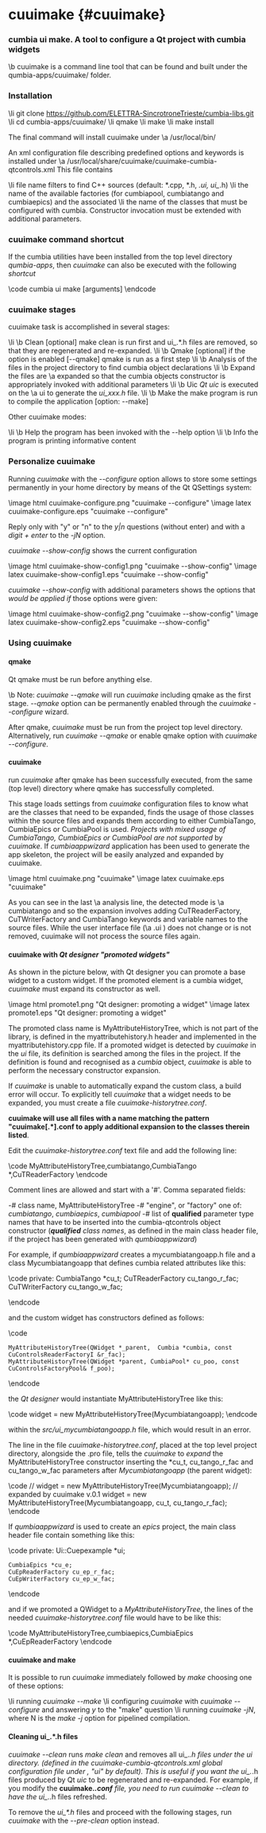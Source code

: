 # cuuimake {#cuuimake}

### cumbia ui make. A tool to configure a Qt project with cumbia widgets

\b cuuimake is a command line tool that can be found and built under the qumbia-apps/cuuimake/ folder.

### Installation

\li git clone https://github.com/ELETTRA-SincrotroneTrieste/cumbia-libs.git
\li cd cumbia-apps/cuuimake/
\li qmake
\li make
\li make install

The final command will install cuuimake under \a /usr/local/bin/

An xml configuration file describing predefined options and keywords is installed under \a /usr/local/share/cuuimake/cuuimake-cumbia-qtcontrols.xml
This file contains 

\li file name filters to find C++ sources (default: *.cpp, *.h, *.ui, ui_*.h)
\li the name of the available factories (for cumbiapool, cumbiatango and cumbiaepics) and the associated 
\li the name of the classes that must be configured with cumbia. Constructor invocation must be extended with additional parameters.

### cuuimake command shortcut

If the cumbia utilities have been installed from the top level directory *qumbia-apps*, then *cuuimake* can also be executed with the 
following *shortcut*

\code
cumbia ui make [arguments]
\endcode


### cuuimake stages

cuuimake task is accomplished in several stages:

\li \b Clean [optional] make clean is run first and ui_.*.h files are removed, so that they are regenerated and re-expanded.
\li \b Qmake [optional] if the option is enabled [--qmake] qmake is run as a first step
\li \b Analysis of the files in the project directory to find cumbia object declarations
\li \b Expand the files are \a expanded so that the cumbia objects constructor is appropriately invoked with additional parameters
\li \b Uic *Qt uic* is executed on the \a ui to generate the *ui_xxx.h* file.
\li \b Make the make program is run to compile the application [option: --make]

Other cuuimake modes:

\li \b Help the program has been invoked with the --help option
\li \b Info the program is printing informative content

### Personalize cuuimake

Running *cuuimake* with the *--configure* option allows to store some settings permanently in your home directory by means of the Qt QSettings system:

\image html cuuimake-configure.png "cuuimake  --configure"
\image latex cuuimake-configure.eps "cuuimake  --configure"

Reply only with "y" or "n" to the *y|n* questions (without enter) and with a *digit + enter* to the *-jN* option.

*cuuimake --show-config* shows the current configuration

\image html cuuimake-show-config1.png "cuuimake  --show-config"
\image latex cuuimake-show-config1.eps "cuuimake  --show-config"

*cuuimake --show-config* with additional parameters shows the options that <em>would be applied if</em> those options were given:

\image html cuuimake-show-config2.png "cuuimake  --show-config"
\image latex cuuimake-show-config2.eps "cuuimake  --show-config"


### Using cuuimake

#### qmake
Qt qmake must be run before anything else. 

\b Note: *cuuimake --qmake* will run *cuuimake* including qmake as the first stage. *--qmake* option can be permanently enabled through the 
*cuuimake --configure* wizard.

After qmake, *cuuimake* must be run from the project top level directory. Alternatively, run *cuuimake --qmake* or enable qmake option with *cuuimake --configure*.

#### cuuimake

run *cuuimake* after qmake has been successfully executed, from the same (top level) directory where qmake has successfully completed.

This stage loads settings from *cuuimake* configuration files to know what are the classes that need to be expanded, finds the usage of those classes
within the source files and expands them according to either CumbiaTango, CumbiaEpics or CumbiaPool is used. <em>Projects with mixed usage of 
CumbiaTango, CumbiaEpics or CumbiaPool are not supported</em> by *cuuimake*. If *cumbiaappwizard* application has been used to generate the app skeleton, 
the project will be easily analyzed and expanded by cuuimake.


\image html cuuimake.png "cuuimake"
\image latex cuuimake.eps "cuuimake"

As you can see in the last \a analysis line, the detected mode is \a cumbiatango and so the expansion involves adding CuTReaderFactory, CuTWriterFactory and CumbiaTango 
keywords and variable names to the source files. While the user interface file (\a .ui ) does not change or is not removed, cuuimake will not process the source files again.

#### cuuimake with *Qt designer "promoted widgets"*

As shown in the picture below, with Qt designer you can promote a base widget to a custom widget. If the promoted element is a cumbia widget, *cuuimake* must expand its 
constructor as well.

\image html promote1.png "Qt designer: promoting a widget"
\image latex promote1.eps "Qt designer: promoting a widget"

The promoted class name is MyAttributeHistoryTree, which is not part of the library, is defined in the myattributehistory.h header and implemented in the
myattributehistory.cpp file.
If a promoted widget is detected by *cuuimake* in the *ui* file, its definition is searched among the files in the project. If the definition is found and
recognised as a *cumbia* object, *cuuimake* is able to perform the necessary constructor expansion.

If *cuuimake* is unable  to automatically expand the custom class, a build error will occur.
To explicitly tell *cuuimake* that a widget needs to be expanded, you must  create a file *cuuimake-historytree.conf*. 

<strong>cuuimake will use all files with a name matching the pattern "cuuimake[.*].conf to apply additional 
expansion to the classes therein listed</strong>.

Edit the *cuuimake-historytree.conf* text file and add the following line:

\code
MyAttributeHistoryTree,cumbiatango,CumbiaTango *,CuTReaderFactory
\endcode

Comment lines are allowed and start with a '#'. Comma separated fields:

 -# class name, MyAttributeHistoryTree
 -# "engine", or "factory" one of: *cumbiatango*, *cumbiaepics*, *cumbiapool*
 -# list of <strong>qualified</strong> parameter type names that have to be inserted into the cumbia-qtcontrols object constructor
 (*<strong>qualified</strong> class names*, as defined in the main class header file, if the project has been generated with *qumbiaappwizard*)
 
For example, if *qumbiaappwizard* creates a mycumbiatangoapp.h file and a class Mycumbiatangoapp that defines cumbia related attributes like this:

\code
private:
    CumbiaTango *cu_t;
    CuTReaderFactory cu_tango_r_fac;
    CuTWriterFactory cu_tango_w_fac;

\endcode

and the custom widget has constructors defined as follows:

\code

    MyAttributeHistoryTree(QWidget *_parent,  Cumbia *cumbia, const CuControlsReaderFactoryI &r_fac);
    MyAttributeHistoryTree(QWidget *parent, CumbiaPool* cu_poo, const CuControlsFactoryPool& f_poo);

\endcode

the *Qt designer* would instantiate MyAttributeHistoryTree like this:

\code
    widget = new MyAttributeHistoryTree(Mycumbiatangoapp);
\endcode

within the *src/ui_mycumbiatangoapp.h* file, which would result in an error.

The line in the file *cuuimake-historytree.conf*, placed at the top level project directory, alongside the .pro file, tells the *cuuimake* to *expand* the MyAttributeHistoryTree constructor
inserting the *cu_t, cu_tango_r_fac and cu_tango_w_fac parameters after *Mycumbiatangoapp* (the parent widget):

\code
//         widget = new MyAttributeHistoryTree(Mycumbiatangoapp); // expanded by cuuimake v.0.1
widget = new MyAttributeHistoryTree(Mycumbiatangoapp, cu_t, cu_tango_r_fac);
\endcode

If *qumbiaappwizard* is used to create an *epics* project, the main class header file contain something like this:

\code
private:
    Ui::Cuepexample *ui;

    CumbiaEpics *cu_e;
    CuEpReaderFactory cu_ep_r_fac;
    CuEpWriterFactory cu_ep_w_fac;
\endcode

and if we promoted a QWidget to a *MyAttributeHistoryTree*, the lines of the needed *cuuimake-historytree.conf* file would have to be like this:

\code
MyAttributeHistoryTree,cumbiaepics,CumbiaEpics *,CuEpReaderFactory
\endcode

#### cuuimake and make 

It is possible to run *cuuimake* immediately followed by *make* choosing one of these options:

\li running *cuuimake --make* 
\li configuring *cuuimake* with *cuuimake --configure* and answering *y* to the "make" question
\li running *cuuimake -jN*, where N is the *make -j* option for pipelined compilation.


#### Cleaning ui_.*.h files

*cuuimake --clean*  runs *make clean* and removes all ui_.*.h files under the *ui* directory. (defined in the *cuuimake-cumbia-qtcontrols.xml* global configuration file 
under *<srcdirs><uihdir>*, "ui" by default). This is useful if you want the ui_.*.h files produced by Qt *uic* to be regenerated and re-expanded.
For example, if you modify the <strong>cuuimake.*.conf</strong> file, you need to run *cuuimake --clean* to have the ui_.*.h files refreshed.

To remove the <cite>ui_*.h</cite> files and proceed with the following stages, run *cuuimake* with the *--pre-clean* option instead.


